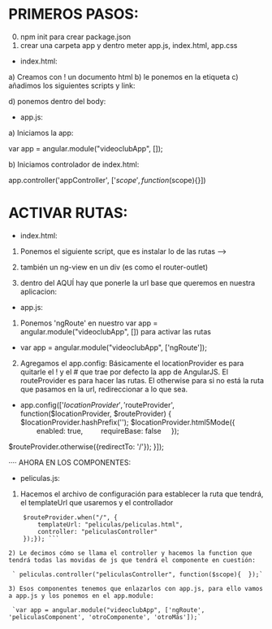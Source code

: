 # PRIMEROS PASOS:

0) npm init para crear package.json
1) crear una carpeta app y dentro meter app.js, index.html, app.css

- index.html:

a) Creamos con ! un documento html
b) le ponemos en la etiqueta <html ng-app="videoclubApp">
c) añadimos los siguientes scripts y link:

<script src="https://ajax.googleapis.com/ajax/libs/angularjs/1.7.8/angular.min.js"></script>
<script src="https://ajax.googleapis.com/ajax/libs/angularjs/1.7.8/angular-route.js"></script>
<script src="app.js"></script>
<link rel="stylesheet" href="app.css">

d) ponemos dentro del body:

  <body ng-controller='appController'></body>

- app.js:

a) Iniciamos la app:

   var app = angular.module("videoclubApp", []);

b) Iniciamos controlador de index.html:

   app.controller('appController', ['$scope', function($scope){}])


# ACTIVAR RUTAS:

- index.html: 
1) Ponemos el siguiente script, que es instalar lo de las rutas -->      
<script src="https://ajax.googleapis.com/ajax/libs/angularjs/1.7.8/angular-route.js"></script>

2) también un ng-view en un div (es como el router-outlet)

<div ng-view></div>

3) dentro del <head>   AQUÍ   </head> hay que ponerle la url base que queremos en nuestra aplicacion:

<head>   <base href="http://localhost/videoclub/app/"/> </head>

- app.js: 

1) Ponemos 'ngRoute' en nuestro var app = angular.module("videoclubApp", []) para activar las rutas 

  * var app = angular.module("videoclubApp", ['ngRoute']); 

2) Agregamos el app.config:
Básicamente el locationProvider es para quitarle el ! y el # que trae por defecto la app de AngularJS.
El routeProvider es para hacer las rutas.
El otherwise para si no está la ruta que pasamos en la url, redireccionar a lo que sea.

  * app.config(['$locationProvider', '$routeProvider', function($locationProvider, $routeProvider) {
        $locationProvider.hashPrefix(''); 
        $locationProvider.html5Mode({
              enabled: true,
              requireBase: false
          });

  $routeProvider.otherwise({redirectTo: '/'}); }]);

···· AHORA EN LOS COMPONENTES:

 - peliculas.js:

 1) Hacemos el archivo de configuración para establecer la ruta que tendrá, el templateUrl que usaremos y el controllador

```   peliculas.config(function($routeProvider){
    $routeProvider.when("/", {
        templateUrl: "peliculas/peliculas.html",
        controller: "peliculasController"
    });}); ```

2) Le decimos cómo se llama el controller y hacemos la function que tendrá todas las movidas de js que tendrá el componente en cuestión:

 ` peliculas.controller("peliculasController", function($scope){  });`

3) Esos componentes tenemos que enlazarlos con app.js, para ello vamos a app.js y los ponemos en el app.module:

 `var app = angular.module("videoclubApp", ['ngRoute', 'peliculasComponent', 'otroComponente', 'otroMás']);`